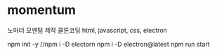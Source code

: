 # momentum
노마더 모멘텀 제작 클론코딩 html, javascript, css, electron

npm init -y
//npm i -D electorn
npm i -D electron@latest
npm run start
